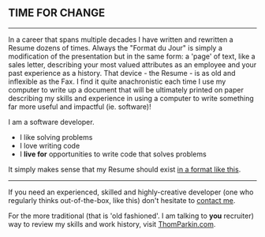 ## TIME FOR CHANGE
***

In a career that spans multiple decades I have written and rewritten a Resume dozens of times.  Always the "Format du Jour" is simply a modification of the presentation but in the same form: a 'page' of text, like a sales letter, describing your most valued attributes as an employee and your past experience as a history.
That device - the Resume - is as old and inflexible as the Fax.  I find it quite anachronistic each time I use my computer to write up a document that will be ultimately printed on paper describing my skills and experience in using a computer to write something far more useful and impactful (ie. software)!

I am a software developer.  

 * I like solving problems
 * I love writing code
 * I __live for__ opportunities to write code that solves problems

It simply makes sense that my Resume should exist [in a format like this](ABOUTME.md).

***
If you need an experienced, skilled and highly-creative developer (one who regularly thinks out-of-the-box, like this) don't hesitate to [contact me](mailt:parkin_thom@hotmail.com).

For the more traditional (that is 'old fashioned'.  I am talking to __you__ recruiter) way to review my skills and work history, visit [ThomParkin.com](http://thomparkin.com).
